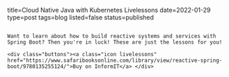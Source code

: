 title=Cloud Native Java with Kubernetes Livelessons
date=2022-01-29
type=post
tags=blog
listed=false
status=published
~~~~~~

Want to learn about how to build reactive systems and services with Spring Boot? Then you're in luck! These are just the lessons for you!

<div class="buttons"><a class="icon livelessons" href="https://www.safaribooksonline.com/library/view/reactive-spring-boot/9780135255124/">Buy on InformIT</a> </div> 